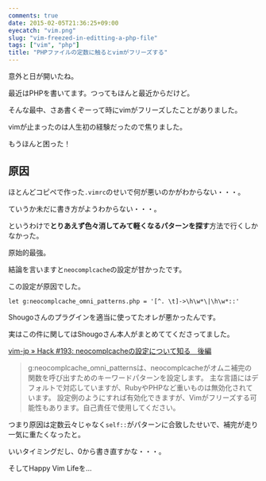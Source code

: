 ```yaml
---
comments: true
date: 2015-02-05T21:36:25+09:00
eyecatch: "vim.png"
slug: "vim-freezed-in-editting-a-php-file"
tags: ["vim", "php"]
title: "PHPファイルの定数に触るとvimがフリーズする"
---
```


意外と日が開いたね。

最近はPHPを書いてます。つってもほんと最近からだけど。

そんな最中、さあ書くぞーって時にvimがフリーズしたことがありました。

vimが止まったのは人生初の経験だったので焦りました。

もうほんと困った！

## 原因

ほとんどコピペで作った`.vimrc`のせいで何が悪いのかがわからない・・・。

ていうか未だに書き方がようわからない・・・。

というわけで**とりあえず色々消してみて軽くなるパターンを探す**方法で行くしかなかった。

原始的最強。

結論を言いますと`neocomplcache`の設定が甘かったです。

この設定が原因でした。

```
let g:neocomplcache_omni_patterns.php = '[^. \t]->\h\w*\|\h\w*::'
```

Shougoさんのプラグインを適当に使ってたオレが悪かったんです。

実はこの件に関してはShougoさん本人がまとめててくださってました。

[vim-jp » Hack #193: neocomplcacheの設定について知る　後編](http://vim-jp.org/vim-users-jp/2011/01/06/Hack-193.html)

>g:neocomplcache_omni_patternsは、neocomplcacheがオムニ補完の関数を呼び出すためのキーワードパターンを設定します。 主な言語にはデフォルトで対応していますが、RubyやPHPなど重いものは無効化されています。 設定例のようにすれば有効化できますが、Vimがフリーズする可能性もあります。自己責任で使用してください。

つまり原因は定数云々じゃなく`self::`がパターンに合致したせいで、補完が走り一気に重たくなったと。

いいタイミングだし、0から書き直すかな・・・。

そしてHappy Vim Lifeを...
